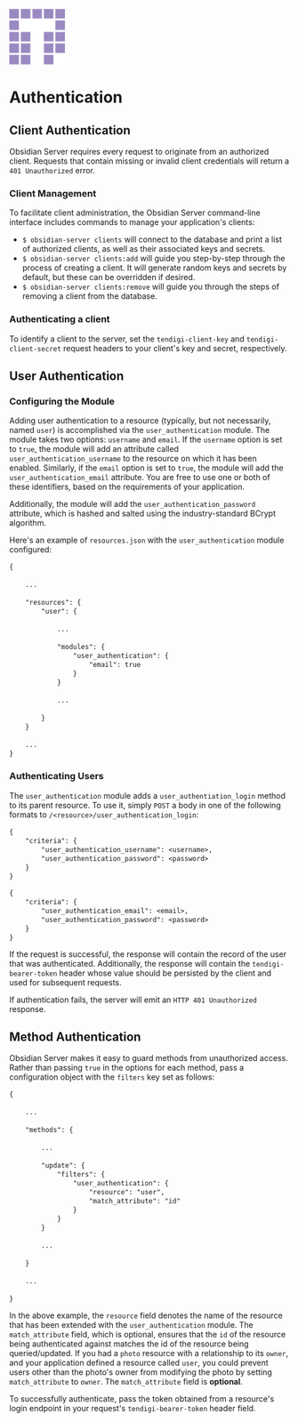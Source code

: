 
![Tendigi Logo](assets/logo.png)
# Authentication

## Client Authentication

Obsidian Server requires every request to originate from an authorized client.  Requests that contain missing or invalid client credentials will return a `401 Unauthorized` error.

### Client Management

To facilitate client administration, the Obsidian Server command-line interface includes commands to manage your application's clients:

* `$ obsidian-server clients` will connect to the database and print a list of authorized clients, as well as their associated keys and secrets.
* `$ obsidian-server clients:add` will guide you step-by-step through the process of creating a client.  It will generate random keys and secrets by default, but these can be overridden if desired.
* `$ obsidian-server clients:remove` will guide you through the steps of removing a client from the database.

### Authenticating a client

To identify a client to the server, set the `tendigi-client-key` and `tendigi-client-secret` request headers to your client's key and secret, respectively.

## User Authentication

### Configuring the Module

Adding user authentication to a resource (typically, but not necessarily, named `user`) is accomplished via the `user_authentication` module.  The module takes two options: `username` and `email`.  If the `username` option is set to `true`, the module will add an attribute called `user_authentication_username` to the resource on which it has been enabled.  Similarly, if the `email` option is set to `true`, the module will add the `user_authentication_email` attribute.  You are free to use one or both of these identifiers, based on the requirements of your application.

Additionally, the module will add the `user_authentication_password` attribute, which is hashed and salted using the industry-standard BCrypt algorithm.

Here's an example of `resources.json` with the `user_authentication` module configured:

```
{

    ...    

    "resources": {
        "user": {

            ...

            "modules": {
                "user_authentication": {
                    "email": true
                }
            }
    
            ...
                
        }
    }

    ...
}
```

### Authenticating Users

The `user_authentication` module adds a `user_authentiation_login` method to its parent resource.  To use it, simply `POST` a body in one of the following formats to `/<resource>/user_authentication_login`:

```
{
	"criteria": {
		"user_authentication_username": <username>,
		"user_authentication_password": <password>
	}
}
```

```
{
	"criteria": {
		"user_authentication_email": <email>,
		"user_authentication_password": <password>
	}
}
```

If the request is successful, the response will contain the record of the user that was authenticated.  Additionally, the response will contain the `tendigi-bearer-token` header whose value should be persisted by the client and used for subsequent requests.

If authentication fails, the server will emit an `HTTP 401 Unauthorized` response.

## Method Authentication

Obsidian Server makes it easy to guard methods from unauthorized access.  Rather than passing `true` in the options for each method, pass a configuration object with the `filters` key set as follows:

```
{
    
    ...    

    "methods": {
    
        ...

        "update": {
            "filters": {
                "user_authentication": {
                    "resource": "user",
                    "match_attribute": "id"
                }
            }
        }

        ...

    }

    ...

}
```

In the above example, the `resource` field denotes the name of the resource that has been extended with the `user_authentication` module.  The `match_attribute` field, which is optional, ensures that the `id` of the resource being authenticated against matches the id of the resource being queried/updated.  If you had a `photo` resource with a relationship to its `owner`, and your application defined a resource called `user`, you could prevent users other than the photo's owner from modifying the photo by setting `match_attribute` to `owner`.  The `match_attribute` field is **optional**.

To successfully authenticate, pass the token obtained from a resource's login endpoint in your request's `tendigi-bearer-token` header field.
